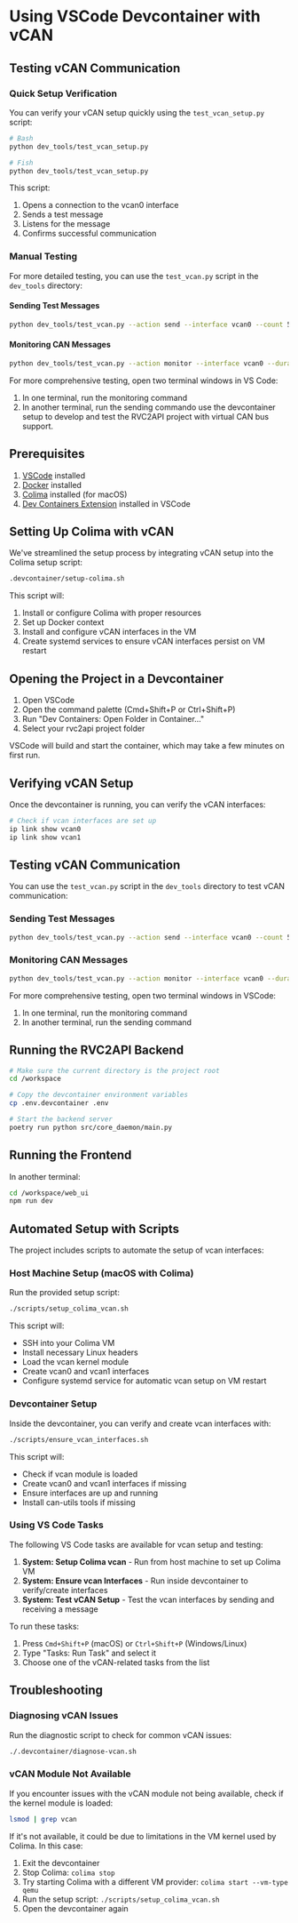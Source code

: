# Using VSCode Devcontainer with vCAN

## Testing vCAN Communication

### Quick Setup Verification

You can verify your vCAN setup quickly using the `test_vcan_setup.py` script:

```bash
# Bash
python dev_tools/test_vcan_setup.py

# Fish
python dev_tools/test_vcan_setup.py
```

This script:

1. Opens a connection to the vcan0 interface
2. Sends a test message
3. Listens for the message
4. Confirms successful communication

### Manual Testing

For more detailed testing, you can use the `test_vcan.py` script in the `dev_tools` directory:

#### Sending Test Messages

```bash
python dev_tools/test_vcan.py --action send --interface vcan0 --count 5 --interval 0.5
```

#### Monitoring CAN Messages

```bash
python dev_tools/test_vcan.py --action monitor --interface vcan0 --duration 60
```

For more comprehensive testing, open two terminal windows in VS Code:

1. In one terminal, run the monitoring command
2. In another terminal, run the sending commando use the devcontainer setup to develop and test the RVC2API project with virtual CAN bus support.

## Prerequisites

1. [VSCode](https://code.visualstudio.com/) installed
2. [Docker](https://www.docker.com/products/docker-desktop/) installed
3. [Colima](https://github.com/abiosoft/colima) installed (for macOS)
4. [Dev Containers Extension](https://marketplace.visualstudio.com/items?itemName=ms-vscode-remote.remote-containers) installed in VSCode

## Setting Up Colima with vCAN

We've streamlined the setup process by integrating vCAN setup into the Colima setup script:

```bash
.devcontainer/setup-colima.sh
```

This script will:

1. Install or configure Colima with proper resources
2. Set up Docker context
3. Install and configure vCAN interfaces in the VM
4. Create systemd services to ensure vCAN interfaces persist on VM restart

## Opening the Project in a Devcontainer

1. Open VSCode
2. Open the command palette (Cmd+Shift+P or Ctrl+Shift+P)
3. Run "Dev Containers: Open Folder in Container..."
4. Select your rvc2api project folder

VSCode will build and start the container, which may take a few minutes on first run.

## Verifying vCAN Setup

Once the devcontainer is running, you can verify the vCAN interfaces:

```bash
# Check if vcan interfaces are set up
ip link show vcan0
ip link show vcan1
```

## Testing vCAN Communication

You can use the `test_vcan.py` script in the `dev_tools` directory to test vCAN communication:

### Sending Test Messages

```bash
python dev_tools/test_vcan.py --action send --interface vcan0 --count 5 --interval 0.5
```

### Monitoring CAN Messages

```bash
python dev_tools/test_vcan.py --action monitor --interface vcan0 --duration 60
```

For more comprehensive testing, open two terminal windows in VSCode:

1. In one terminal, run the monitoring command
2. In another terminal, run the sending command

## Running the RVC2API Backend

```bash
# Make sure the current directory is the project root
cd /workspace

# Copy the devcontainer environment variables
cp .env.devcontainer .env

# Start the backend server
poetry run python src/core_daemon/main.py
```

## Running the Frontend

In another terminal:

```bash
cd /workspace/web_ui
npm run dev
```

## Automated Setup with Scripts

The project includes scripts to automate the setup of vcan interfaces:

### Host Machine Setup (macOS with Colima)

Run the provided setup script:

```bash
./scripts/setup_colima_vcan.sh
```

This script will:

- SSH into your Colima VM
- Install necessary Linux headers
- Load the vcan kernel module
- Create vcan0 and vcan1 interfaces
- Configure systemd service for automatic vcan setup on VM restart

### Devcontainer Setup

Inside the devcontainer, you can verify and create vcan interfaces with:

```bash
./scripts/ensure_vcan_interfaces.sh
```

This script will:

- Check if vcan module is loaded
- Create vcan0 and vcan1 interfaces if missing
- Ensure interfaces are up and running
- Install can-utils tools if missing

### Using VS Code Tasks

The following VS Code tasks are available for vcan setup and testing:

1. **System: Setup Colima vcan** - Run from host machine to set up Colima VM
2. **System: Ensure vcan Interfaces** - Run inside devcontainer to verify/create interfaces
3. **System: Test vCAN Setup** - Test the vcan interfaces by sending and receiving a message

To run these tasks:

1. Press `Cmd+Shift+P` (macOS) or `Ctrl+Shift+P` (Windows/Linux)
2. Type "Tasks: Run Task" and select it
3. Choose one of the vCAN-related tasks from the list

## Troubleshooting

### Diagnosing vCAN Issues

Run the diagnostic script to check for common vCAN issues:

```bash
./.devcontainer/diagnose-vcan.sh
```

### vCAN Module Not Available

If you encounter issues with the vCAN module not being available, check if the kernel module is loaded:

```bash
lsmod | grep vcan
```

If it's not available, it could be due to limitations in the VM kernel used by Colima. In this case:

1. Exit the devcontainer
2. Stop Colima: `colima stop`
3. Try starting Colima with a different VM provider: `colima start --vm-type qemu`
4. Run the setup script: `./scripts/setup_colima_vcan.sh`
5. Open the devcontainer again
